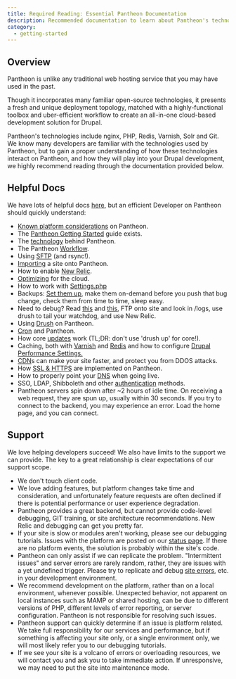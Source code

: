 ```yaml
---
title: Required Reading: Essential Pantheon Documentation
description: Recommended documentation to learn about Pantheon's technologies.
category:
  - getting-started
---
```


## Overview

Pantheon is unlike any traditional web hosting service that you may have used in the past.

Though it incorporates many familiar open-source technologies, it presents a fresh and unique deployment topology, matched with a highly-functional toolbox and uber-efficient workflow to create an all-in-one cloud-based development solution for Drupal.  


Pantheon's technologies include nginx, PHP, Redis, Varnish, Solr and Git. We know many developers are familiar with the technologies used by Pantheon, but to gain a proper understanding of how these technologies interact on Pantheon, and how they will play into your Drupal development, we highly recommend reading through the documentation provided below.

## Helpful Docs

We have lots of helpful docs [here](http://helpdesk.getpantheon.com/), but an efficient Developer on Pantheon should quickly understand:

- [Known platform considerations](/documentation/running-drupal/known-limitations/) on Pantheon.
- The [Pantheon Getting Started](/documentation/howto/pantheon-101-getting-started/-pantheon-101-getting-started) guide exists.
- The [technology](/documentation/advanced-topics/all-about-application-containers/) behind Pantheon.
- The Pantheon [Workflow](/documentation/howto/using-the-pantheon-workflow/).
- Using [SFTP](/documentation/advanced-topics/rsync-and-sftp/-rsync-and-sftp) (and rsync!).
- [Importing](/documentation/advanced-topics/importing-an-existing-drupal-site-to-pantheon/) a site onto Pantheon.
- How to enable [New Relic](/documentation/howto/new-relic-performance-analysis-on-pantheon/-enabling-new-relic).
- [Optimizing](/documentation/getting-started/optimization-for-pantheon-and-the-cloud/-optimization-for-pantheon-and-the-cloud) for the cloud.
- How to work with [Settings.php](/documentation/howto/configuring-settings-php/-working-with-settings-php)
- Backups: [Set them up](/documentation/getting-started/backup-creation/-creating-a-backup), make them on-demand before you push that bug change, check them from time to time, sleep easy.
- Need to debug? Read [this](/documentation/getting-started/php-errors-and-exceptions/) and [this](/documentation/getting-started/errors-and-server-responses/), FTP onto site and look in /logs, use drush to tail your watchdog, and use New Relic.
- Using [Drush](/documentation/advanced-topics/drush-command-line-utility/-using-drush-on-pantheon) on Pantheon.
- [Cron](/documentation/howto/cron-on-pantheon/) and Pantheon.
- How core [updates](/documentation/running-drupal/drupal-core-updates/-core-updates) work (TL;DR: don't use 'drush up' for core!).
- Caching, both with [Varnish](/documentation/advanced-topics/varnish-caching-for-high-performance/-working-with-varnish-on-pantheon) and [Redis](/documentation/howto/redis-as-a-caching-backend/-understanding-redis-cache
) and how to configure [Drupal Performance Settings.](/documentation/running-drupal/drupal-s-performance-and-caching-settings/-drupal-s-performance-settings)
- [CDN](/documentation/advanced-topics/content-delivery-network-cdn-for-file-distribution/)s can make your site faster, and protect you from DDOS attacks.
- How [SSL & HTTPS](/documentation/howto/adding-a-ssl-certificate-for-secure-https-communication/-getting-an-ssl-cert) are implemented on Pantheon.
- How to properly point your [DNS](/documentation/running-drupal/going-live-and-launching-your-site/) when going live.
- SSO, LDAP, Shibboleth and other [authentication](/documentation/advanced-topics/sso-and-identity-federation-on-pantheon/) methods.
- Pantheon servers spin down after ~2 hours of idle time. On receiving a web request, they are spun up, usually within 30 seconds. If you try to connect to the backend, you may experience an error. Load the home page, and you can connect.

## Support

We love helping developers succeed! We also have limits to the support we can provide. The key to a great relationship is clear expectations of our support scope.  

- We don't touch client code.
- We love adding features, but platform changes take time and consideration, and unfortunately feature requests are often declined if there is potential performance or user experience degradation.
- Pantheon provides a great backend, but cannot provide code-level debugging, GIT training, or site architecture recommendations. New Relic and debugging can get you pretty far.
- If your site is slow or modules aren't working, please see our debugging tutorials. Issues with the platform are posted on our [status page](http://status.getpantheon.com). If there are no platform events, the solution is probably within the site's code.
- Pantheon can only assist if we can replicate the problem. "Intermittent issues" and server errors are rarely random, rather, they are issues with a yet undefined trigger. Please try to replicate and debug [site errors](/documentation/getting-started/errors-and-server-responses/), etc. in your development environment.
- We recommend development on the platform, rather than on a local environment, whenever possible. Unexpected behavior, not apparent on local instances such as MAMP or shared hosting, can be due to different versions of PHP, different levels of error reporting, or server configuration. Pantheon is not responsible for resolving such issues.
- Pantheon support can quickly determine if an issue is platform related. We take full responsibility for our services and performance, but if something is affecting your site only, or a single environment only, we will most likely refer you to our debugging tutorials.
- If we see your site is a volcano of errors or overloading resources, we will contact you and ask you to take immediate action. If unresponsive, we may need to put the site into maintenance mode.
